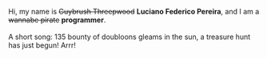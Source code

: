 Hi, my name is ~~Guybrush Threepwood~~ **Luciano Federico Pereira**, and I am a ~~wannabe pirate~~ **programmer**.<br><br>A short song: 135 bounty of doubloons gleams in the sun, a treasure hunt has just begun! Arrr!
